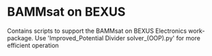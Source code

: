 # BAMMsat on BEXUS
Contains scripts to support the BAMMsat on BEXUS Electronics work-package. Use 'Improved_Potential Divider solver_(OOP).py' for more efficient operation
